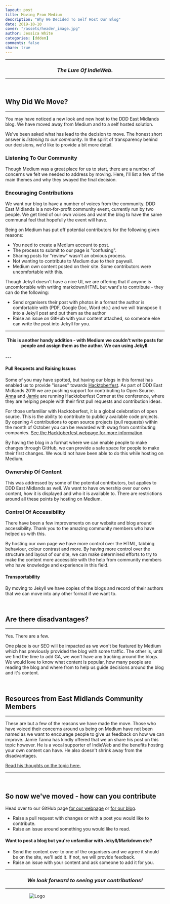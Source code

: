 ```yaml
---
layout: post
title: Moving From Medium
description: "Why We Decided To Self Host Our Blog"
date: 2019-10-10
cover: "/assets/header_image.jpg"
author: Jessica White
categories: [dddem]
comments: false
share: true
---
```


----
<center>
<h3 class="quote"><i>The Lure Of IndieWeb.</i></h3>
</center>

---

<br/>

## Why Did We Move?
---

You may have noticed a new look and new host to the DDD East Midlands blog. We have moved away from Medium and to a self hosted solution.

We've been asked what has lead to the decision to move. The honest short answer is _listening to our community_. In the spirit of transparency behind our decisions, we'd like to provide a bit more detail.

### Listening To Our Community

Though Medium was a great place for us to start, there are a number of concerns we felt we needed to address by moving. Here, I'll list a few of the main themes and why they swayed the final decision.

### Encouraging Contributions

We want our blog to have a number of voices from the community. DDD East Midlands is a not-for-profit community event, currently run by two people. We get tired of our own voices and want the blog to have the same communal feel that hopefully the event will have.

Being on Medium has put off potential contributors for the following given reasons:

- You need to create a Medium account to post.
- The process to submit to our page is "confusing".
- Sharing posts for "review" wasn't an obvious process.
- Not wanting to contribute to Medium due to their paywall.
- Medium own content posted on their site. Some contributors were uncomfortable with this.

Though Jekyll doesn't have a nice UI, we are offering that if anyone is uncomfortable with writing markdown/HTML but want's to contribute - they can do the following:

- Send organisers their post with photos in a format the author is comfortable with (PDF, Google Doc, Word etc.) and we will transpose it into a Jekyll post and put them as the author
- Raise an issue on GitHub with your content attached, so someone else can write the post into Jekyll for you.

---
<center>
<h4 class="quote">This is another handy addition - with Medium we couldn't write posts for people and assign them as the author. We can using Jekyll.</h4>
</center>
---


#### Pull Requests and Raising Issues

Some of you may have spotted, but having our blogs in this format has enabled us to provide "issues" towards <a href="https://hacktoberfest.digitalocean.com/" target="_blank">Hacktoberfest</a>. As part of DDD East Midlands 2019 we are pushing support for contributing to Open Source. <a href="https://annadodson.co.uk/" target="_blank">Anna</a> and <a href="https://www.jvt.me/" target="_blank">Jamie</a> are running Hacktoberfest Corner at the conference, where they are helping people with their first pull requests and contribution ideas.

For those unfamiliar with Hacktoberfest, it is a global celebration of open source. This is the ability to contribute to publicly available code projects. By opening 4 contributions to open source projects (pull requests) within the month of October you can be rewarded with swag from contributing companies. <a href="https://hacktoberfest.digitalocean.com/" target="_blank">See the Hacktoberfest webpage for more information</a>. 


By having the blog in a format where we can enable people to make changes through GitHub, we can provide a safe space for people to make their first changes. We would not have been able to do this while hosting on Medium.

### Ownership Of Content

This was addressed by some of the potential contributors, but applies to DDD East Midlands as well. We want to have ownership over our own content, how it is displayed and who it is available to. There are restrictions around all these points by hosting on Medium.

### Control Of Accessibility

There have been a few improvements on our website and blog around accessibility. Thank you to the amazing community members who have helped us with this.

By hosting our own page we have more control over the HTML, tabbing behaviour, colour contrast and more. By having more control over the structure and layout of our site, we can make determined efforts to try to make the content more accessible with the help from community members who have knowledge and experience in this field.

#### Transportability

By moving to Jekyll we have copies of the blogs and record of their authors that we can move into any other format if we want to. 

<br/>

## Are there disadvantages?
----
Yes. There are a few. 

One place is our SEO will be impacted as we won't be featured by Medium which has previously provided the blog with some traffic. The other is, until we find the time to add GA, we won't have any tracking around the blogs. We would love to know what content is popular, how many people are reading the blog and where from to help us guide decisions around the blog and it's content. 

<br>

## Resources from East Midlands Community Members

---

These are but a few of the reasons we have made the move. Those who have voiced their concerns around us being on Medium have not been named as we want to encourage people to give us feedback on how we can improve. Jamie Tanna has kindly offered that we an share his post on this topic however. He is a vocal supporter of IndieWeb and the benefits hosting your own content can have. He also doesn't shrink away from the disadvantages.

<a href="https://www.jvt.me/posts/2019/07/22/why-website/" target="_blank">Read his thoughts on the topic here.</a>


---
<br/>

## So now we've moved - how can you contribute

Head over to our GitHub page <a href="https://github.com/DDDEastMidlandsLimited/dddem-web" target="_blank">for our webpage</a> or <a href="https://github.com/DDDEastMidlandsLimited/dddem-blog" target="_blank">for our blog</a>. 

- Raise a pull request with changes or with a post you would like to contribute. 
- Raise an issue around something you would like to read.

#### Want to post a blog but you're unfamiliar with Jekyll/Markdown etc?

- Send the content over to one of the organisers and we agree it should be on the site, we'll add it. If not, we will provide feedback.
- Raise an issue with your content and ask someone to add it for you.

---

<center>
<h3 class="quote"><i>We look forward to seeing your contributions!</i> </h3>
</center>

---

<div style="text-align:center; width:20%; margin-left: 10%;" markdown="1">
<img src="{{site.baseurl}}/assets/logo.png" alt="Logo">
</div>
